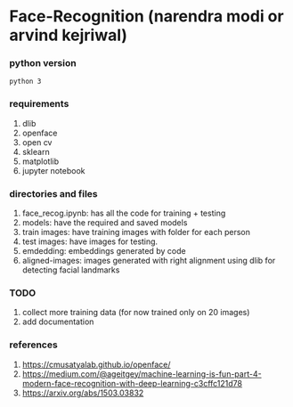 # Face-Recognition (narendra modi or arvind kejriwal)

### python version
`python 3`

### requirements
  1. dlib
  2. openface
  3. open cv
  4. sklearn
  5. matplotlib
  6. jupyter notebook

### directories and files
1. face_recog.ipynb: has all the code for training + testing
2. models: have the required and saved models 
3. train images: have training images with folder for each person
4. test images: have images for testing.
5. emdedding: embeddings generated by code
6. aligned-images: images generated with right alignment using dlib for detecting facial landmarks


### TODO

  1. collect more training data (for now trained only on 20 images)
  2. add documentation
  
### references

1. https://cmusatyalab.github.io/openface/
2. https://medium.com/@ageitgey/machine-learning-is-fun-part-4-modern-face-recognition-with-deep-learning-c3cffc121d78
3. https://arxiv.org/abs/1503.03832
